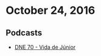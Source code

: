 # October 24, 2016

## Podcasts

- [DNE 70 - Vida de Júnior](http://devnaestrada.com.br/2016/09/09/vida-de-junior.html)
